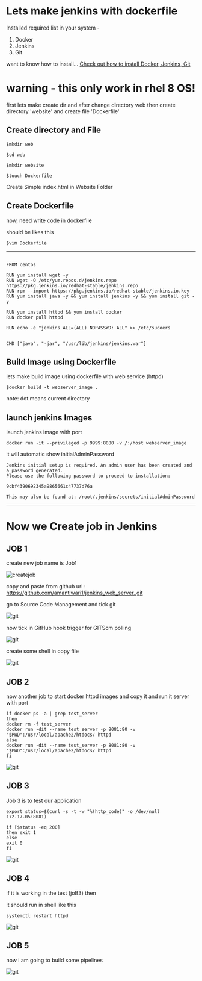 ﻿# Lets make jenkins with dockerfile
 
 Installed required list in your system -
 1) Docker
 2) Jenkins
 3) Git
 
 want to know how to install...
 [Check out how to install Docker, Jenkins, Git](https://github.com/amantiwari1/git_jenkins_docker/blob/master/README.md)

# warning - this only work in rhel 8 OS!

first lets make create dir and after change directory web then create directory 'website' and create file 'Dockerfile'

## Create directory and File
```
$mkdir web

$cd web 

$mkdir website

$touch Dockerfile
```

Create Simple index.html in Website Folder

## Create Dockerfile

now,
need write code in dockerfile

should be likes this 


```
$vim Dockerfile
```
---



```

FROM centos

RUN yum install wget -y
RUN wget -O /etc/yum.repos.d/jenkins.repo https://pkg.jenkins.io/redhat-stable/jenkins.repo
RUN rpm --import https://pkg.jenkins.io/redhat-stable/jenkins.io.key
RUN yum install java -y && yum install jenkins -y && yum install git -y

RUN yum install httpd && yum install docker 
RUN docker pull httpd

RUN echo -e "jenkins ALL=(ALL) NOPASSWD: ALL" >> /etc/sudoers


CMD ["java", "-jar", "/usr/lib/jenkins/jenkins.war"]
````

## Build Image using Dockerfile

lets make build image using dockerfile with web service (httpd)

```
$docker build -t webserver_image .
```
note: dot means current directory


## launch jenkins Images

launch jenkins image with port 

```
docker run -it --privileged -p 9999:8080 -v /:/host webserver_image
```

it will automatic show initialAdminPassword

```
Jenkins initial setup is required. An admin user has been created and a password generated.
Please use the following password to proceed to installation:

9cbf4390692345a9865661c47737d76a

This may also be found at: /root/.jenkins/secrets/initialAdminPassword
```
---
# Now we Create job in Jenkins

## JOB 1


create new job name is Job1 

![createjob](images/ShooterScreenshot-32-12-05-20.png)

copy and paste from github url : https://github.com/amantiwari1/jenkins_web_server..git

go to Source Code Management and tick git

![git](images/ShooterScreenshot-34-13-05-20.png)

now tick in GitHub hook trigger for GITScm polling

![git](images/ShooterScreenshot-35-13-05-20.png)

create some shell in copy file

![git](images/ShooterScreenshot-36-13-05-20.png)


## JOB 2


now another job to start docker httpd images
and copy it and run it server with port 
```
if docker ps -a | grep test_server
then 
docker rm -f test_server
docker run -dit --name test_server -p 8081:80 -v "$PWD":/usr/local/apache2/htdocs/ httpd
else 
docker run -dit --name test_server -p 8081:80 -v "$PWD":/usr/local/apache2/htdocs/ httpd
fi
```

![git](images/ShooterScreenshot-39-13-05-20.png)

## JOB 3
Job 3 is to test our application

```
export status=$(curl -s -t -w "%(http_code)" -o /dev/null 172.17.05:8081)

if [$status -eq 200] 
then exit 1
else
exit 0
fi

```

![git](images/ShooterScreenshot-38-13-05-20.png)

## JOB 4


if it is working in the test (joB3) then 

it should run in shell like this 

```
systemctl restart httpd
```
![git](images/ShooterScreenshot-40-13-05-20.png)


## JOB 5


now i am going to build some pipelines

![git](images/ShooterScreenshot-48-13-05-20.png)




































